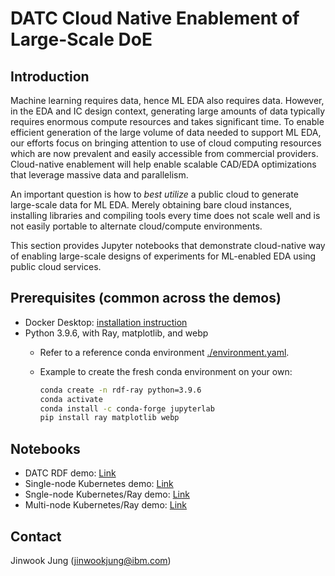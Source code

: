 # DATC Cloud Native Enablement of Large-Scale DoE

## Introduction

Machine learning requires data, hence ML EDA also requires data. 
However, in the EDA and IC design context, generating large amounts of data typically requires enormous compute resources and takes significant time. 
To enable efficient generation of the large volume of data needed to support ML EDA, our efforts focus on bringing attention to use of cloud computing resources which are now prevalent and easily accessible from commercial providers. 
Cloud-native enablement will help enable scalable CAD/EDA optimizations that leverage massive data and parallelism.

An important question is how to _best utilize_ a public cloud to generate large-scale data for ML EDA. 
Merely obtaining bare cloud instances, installing libraries and compiling tools every time does not scale well and is not easily portable to alternate cloud/compute environments. 

This section provides Jupyter notebooks that demonstrate cloud-native way of enabling large-scale designs of experiments for ML-enabled EDA using public cloud services.


## Prerequisites (common across the demos)

* Docker Desktop: [installation instruction](https://docs.docker.com/desktop/windows/install/)
* Python 3.9.6, with Ray, matplotlib, and webp
    - Refer to a reference conda environment [./environment.yaml](./environment.yaml).
    - Example to create the fresh conda environment on your own:

        ```bash
        conda create -n rdf-ray python=3.9.6
        conda activate
        conda install -c conda-forge jupyterlab
        pip install ray matplotlib webp
        ```

## Notebooks

- DATC RDF demo: [Link](./datc-rdf-demo)
- Single-node Kubernetes demo: [Link](./k8s-single-node-demo)
- Sngle-node Kubernetes/Ray demo: [Link](./k8s-single-node-ray-demo)
- Multi-node Kubernetes/Ray demo: [Link](./k8s-multi-node-ray-demo)



## Contact

Jinwook Jung (jinwookjung@ibm.com)
